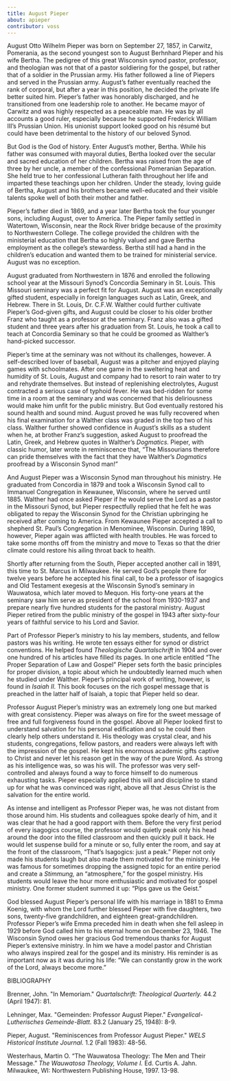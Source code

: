 ```yaml
---
title: August Pieper
about: apieper
contributor: voss
---
```


August Otto Wilhelm Pieper was born on September 27, 1857, in Carwitz, Pomerania, as the second youngest son to August Berhnhard Pieper and his wife Bertha. The pedigree of this great Wisconsin synod pastor, professor, and theologian was not that of a pastor soldiering for the gospel, but rather that of a soldier in the Prussian army. His father followed a line of Piepers and served in the Prussian army. August’s father eventually reached the rank of corporal, but after a year in this position, he decided the private life better suited him. Pieper’s father was honorably discharged, and he transitioned from one leadership role to another. He became mayor of Carwitz and was highly respected as a peaceable man. He was by all accounts a good ruler, especially because he supported Frederick William III’s Prussian Union. His unionist support looked good on his résumé but could have been detrimental to the history of our beloved Synod.

But God is the God of history. Enter August’s mother, Bertha. While his father was consumed with mayoral duties, Bertha looked over the secular and sacred education of her children. Bertha was raised from the age of three by her uncle, a member of the confessional Pomeranian Separation. She held true to her confessional Lutheran faith throughout her life and imparted these teachings upon her children. Under the steady, loving guide of Bertha, August and his brothers became well-educated and their visible talents spoke well of both their mother and father.

Pieper’s father died in 1869, and a year later Bertha took the four younger sons, including August, over to America. The Pieper family settled in Watertown, Wisconsin, near the Rock River bridge because of the proximity to Northwestern College. The college provided the children with the ministerial education that Bertha so highly valued and gave Bertha employment as the college’s stewardess. Bertha still had a hand in the children’s education and wanted them to be trained for ministerial service. August was no exception.

August graduated from Northwestern in 1876 and enrolled the following school year at the Missouri Synod’s Concordia Seminary in St. Louis. This Missouri seminary was a perfect fit for August. August was an exceptionally gifted student, especially in foreign languages such as Latin, Greek, and Hebrew. There in St. Louis, Dr. C.F.W. Walther could further cultivate Pieper’s God-given gifts, and August could be closer to his older brother Franz who taught as a professor at the seminary. Franz also was a gifted student and three years after his graduation from St. Louis, he took a call to teach at Concordia Seminary so that he could be groomed as Walther’s hand-picked successor.

Pieper’s time at the seminary was not without its challenges, however. A self-described lover of baseball, August was a pitcher and enjoyed playing games with schoolmates. After one game in the sweltering heat and humidity of St. Louis, August and company had to resort to rain water to try and rehydrate themselves. But instead of replenishing electrolytes, August contracted a serious case of typhoid fever. He was bed-ridden for some time in a room at the seminary and was concerned that his deliriousness would make him unfit for the public ministry. But God eventually restored his sound health and sound mind. August proved he was fully recovered when his final examination for a Walther class was graded in the top two of his class. Walther further showed confidence in August’s skills as a student when he, at brother Franz’s suggestion, asked August to proofread the Latin, Greek, and Hebrew quotes in Walther’s *Dogmatics.* Pieper, with classic humor, later wrote in reminiscence that, “The Missourians therefore can pride themselves with the fact that they have Walther’s *Dogmatics* proofread by a Wisconsin Synod man!”

And August Pieper was a Wisconsin Synod man throughout his ministry. He graduated from Concordia in 1879 and took a Wisconsin Synod call to Immanuel Congregation in Kewaunee, Wisconsin, where he served until 1885. Walther had once asked Pieper if he would serve the Lord as a pastor in the Missouri Synod, but Pieper respectfully replied that he felt he was obligated to repay the Wisconsin Synod for the Christian upbringing he received after coming to America. From Kewaunee Pieper accepted a call to shepherd St. Paul’s Congregation in Menominee, Wisconsin. During 1890, however, Pieper again was afflicted with health troubles. He was forced to take some months off from the ministry and move to Texas so that the drier climate could restore his ailing throat back to health. 

Shortly after returning from the South, Pieper accepted another call in 1891, this time to St. Marcus in Milwaukee. He served God’s people there for twelve years before he accepted his final call, to be a professor of isagogics and Old Testament exegesis at the Wisconsin Synod’s seminary in Wauwatosa, which later moved to Mequon. His forty-one years at the seminary saw him serve as president of the school from 1930-1937 and prepare nearly five hundred students for the pastoral ministry. August Pieper retired from the public ministry of the gospel in 1943 after sixty-four years of faithful service to his Lord and Savior.

Part of Professor Pieper’s ministry to his lay members, students, and fellow pastors was his writing. He wrote ten essays either for synod or district conventions. He helped found *Theologische Quartalschrift* in 1904 and over one hundred of his articles have filled its pages. In one article entitled “The Proper Separation of Law and Gospel” Pieper sets forth the basic principles for proper division, a topic about which he undoubtedly learned much when he studied under Walther. Pieper’s principal work of writing, however, is found in *Isaiah II.* This book focuses on the rich gospel message that is preached in the latter half of Isaiah, a topic that Pieper held so dear.

Professor August Pieper’s ministry was an extremely long one but marked with great consistency. Pieper was always on fire for the sweet message of free and full forgiveness found in the gospel. Above all Pieper looked first to understand salvation for his personal edification and so he could then clearly help others understand it. His theology was crystal clear, and his students, congregations, fellow pastors, and readers were always left with the impression of the gospel. He kept his enormous academic gifts captive to Christ and never let his reason get in the way of the pure Word. As strong as his intelligence was, so was his will. The professor was very self-controlled and always found a way to force himself to do numerous exhausting tasks. Pieper especially applied this will and discipline to stand up for what he was convinced was right, above all that Jesus Christ is the salvation for the entire world.

As intense and intelligent as Professor Pieper was, he was not distant from those around him. His students and colleagues spoke dearly of him, and it was clear that he had a good rapport with them. Before the very first period of every isagogics course, the professor would quietly peak only his head around the door into the filled classroom and then quickly pull it back. He would let suspense build for a minute or so, fully enter the room, and say at the front of the classroom, “That’s Isagogics: just a peak.” Pieper not only made his students laugh but also made them motivated for the ministry. He was famous for sometimes dropping the assigned topic for an entire period and create a *Stimmung,* an “atmosphere,” for the gospel ministry. His students would leave the hour more enthusiastic and motivated for gospel ministry. One former student summed it up: “Pips gave us the Geist.”

God blessed August Pieper’s personal life with his marriage in 1881 to Emma Koenig, with whom the Lord further blessed Pieper with five daughters, two sons, twenty-five grandchildren, and eighteen great-grandchildren. Professor Pieper’s wife Emma preceded him in death when she fell asleep in 1929 before God called him to his eternal home on December 23, 1946. The Wisconsin Synod owes her gracious God tremendous thanks for August Pieper’s extensive ministry. In him we have a model pastor and Christian who always inspired zeal for the gospel and its ministry. His reminder is as important now as it was during his life: “We can constantly grow in the work of the Lord, always become more.”

BIBLIOGRAPHY

Brenner, John. "In Memoriam." *Quartalschrift: Theological Quarterly.* 44.2 (April 1947): 81.

Lehninger, Max. "Gemeinden: Professor August Pieper." *Evangelical-Lutherisches Gemeinde-Blatt.* 83.2 (January 25, 1948): 8-9.

Pieper, August. "Reminiscences from Professor August Pieper." *WELS Historical Institute Journal.* 1.2 (Fall 1983): 48-56.

Westerhaus, Martin O. “The Wauwatosa Theology: The Men and Their Message.” *The Wauwatosa Theology, Volume I.* Ed. Curtis A. Jahn. Milwaukee, WI: Northwestern Publishing House, 1997. 13-98.